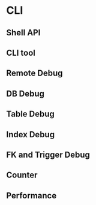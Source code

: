 # CLI

## Shell API

## CLI tool

## Remote Debug

## DB Debug

## Table Debug

## Index Debug

## FK and Trigger Debug

## Counter

## Performance
